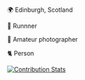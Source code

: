 🌍 Edinburgh, Scotland

🏃 Runnner

📸 Amateur photographer

🐈 Person

[![Contribution Stats](https://github-contribution-stats.vercel.app/api/?username=lorddashme)](https://github.com/LordDashMe/github-contribution-stats/)

<!--
**ross-moug/ross-moug** is a ✨ _special_ ✨ repository because its `README.md` (this file) appears on your GitHub profile.

Here are some ideas to get you started:

- 🔭 I’m currently working on ...
- 🌱 I’m currently learning ...
- 👯 I’m looking to collaborate on ...
- 🤔 I’m looking for help with ...
- 💬 Ask me about ...
- 📫 How to reach me: ...
- 😄 Pronouns: ...
- ⚡ Fun fact: ...
-->

